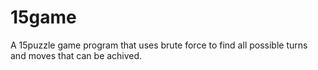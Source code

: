 # 15game
A 15puzzle game program that uses brute force to find all possible turns and moves that can be achived.

